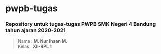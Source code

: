 # pwpb-tugas
### Repository untuk tugas-tugas PWPB SMK Negeri 4 Bandung tahun ajaran 2020-2021
> Nama  : **M. Nur Ihsan M.**  
> Kelas : **XII-RPL 1**
